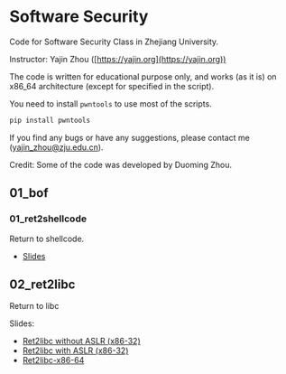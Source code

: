 # Software Security

Code for Software Security Class in Zhejiang University.

Instructor: Yajin Zhou ([https://yajin.org](https://yajin.org))

The code is written for educational purpose only, and works (as it is) on x86_64 architecture (except for specified in the script).

You need to install `pwntools` to use most of the scripts.  

```bash
pip install pwntools
```

If you find any bugs or have any suggestions, please contact me (yajin_zhou@zju.edu.cn).

Credit: Some of the code was developed by Duoming Zhou.

## 01_bof

### 01_ret2shellcode

Return to shellcode.

* [Slides](https://gamma.app/docs/Buffer-Overflow-119br1p2pehzt1s) 


## 02_ret2libc

Return to libc

Slides: 
* [Ret2libc without ASLR (x86-32)](https://gamma.app/docs/02-ret2libc-without-aslr-32-iok8srglbbsiike)
* [Ret2libc with ASLR (x86-32)](https://gamma.app/docs/02-ret2libc-with-aslr-32-tkohpbg0ux0vv9w)
* [Ret2libc-x86-64](https://gamma.app/docs/02-ret2libc-64-6i0ljpiwbqz09l5)


